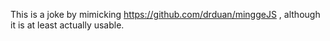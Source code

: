This is a joke by mimicking https://github.com/drduan/minggeJS , although it is at least actually usable.
